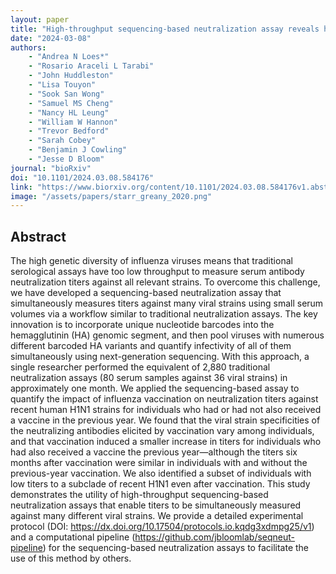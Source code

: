 ```yaml
---
layout: paper
title: "High-throughput sequencing-based neutralization assay reveals how repeated vaccinations impact titers to recent human H1N1 influenza strains"
date: "2024-03-08"
authors: 
    - "Andrea N Loes*"
    - "Rosario Araceli L Tarabi"
    - "John Huddleston"
    - "Lisa Touyon"
    - "Sook San Wong"
    - "Samuel MS Cheng"
    - "Nancy HL Leung"
    - "William W Hannon"
    - "Trevor Bedford"
    - "Sarah Cobey"
    - "Benjamin J Cowling"
    - "Jesse D Bloom"
journal: "bioRxiv"
doi: "10.1101/2024.03.08.584176"
link: "https://www.biorxiv.org/content/10.1101/2024.03.08.584176v1.abstract"
image: "/assets/papers/starr_greany_2020.png"
---
```


## Abstract

The high genetic diversity of influenza viruses means that traditional serological assays have too low throughput to measure serum antibody neutralization titers against all relevant strains. To overcome this challenge, we have developed a sequencing-based neutralization assay that simultaneously measures titers against many viral strains using small serum volumes via a workflow similar to traditional neutralization assays. The key innovation is to incorporate unique nucleotide barcodes into the hemagglutinin (HA) genomic segment, and then pool viruses with numerous different barcoded HA variants and quantify infectivity of all of them simultaneously using next-generation sequencing. With this approach, a single researcher performed the equivalent of 2,880 traditional neutralization assays (80 serum samples against 36 viral strains) in approximately one month. We applied the sequencing-based assay to quantify the impact of influenza vaccination on neutralization titers against recent human H1N1 strains for individuals who had or had not also received a vaccine in the previous year. We found that the viral strain specificities of the neutralizing antibodies elicited by vaccination vary among individuals, and that vaccination induced a smaller increase in titers for individuals who had also received a vaccine the previous year—although the titers six months after vaccination were similar in individuals with and without the previous-year vaccination. We also identified a subset of individuals with low titers to a subclade of recent H1N1 even after vaccination. This study demonstrates the utility of high-throughput sequencing-based neutralization assays that enable titers to be simultaneously measured against many different viral strains. We provide a detailed experimental protocol (DOI: https://dx.doi.org/10.17504/protocols.io.kqdg3xdmpg25/v1) and a computational pipeline (https://github.com/jbloomlab/seqneut-pipeline) for the sequencing-based neutralization assays to facilitate the use of this method by others.
